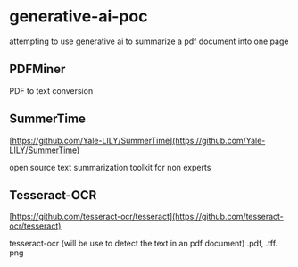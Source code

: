 # generative-ai-poc

attempting to use generative ai to summarize a pdf document into one page

## PDFMiner

PDF to text conversion

## SummerTime

[https://github.com/Yale-LILY/SummerTime](https://github.com/Yale-LILY/SummerTime)

open source text summarization toolkit for non experts

## Tesseract-OCR

[https://github.com/tesseract-ocr/tesseract](https://github.com/tesseract-ocr/tesseract)

tesseract-ocr (will be use to detect the text in an pdf document) .pdf, .tff. png
